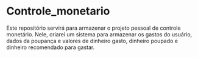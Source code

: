 # Controle_monetario
Este repositório servirá para armazenar o projeto pessoal de controle monetário. Nele, criarei um sistema para armazenar os gastos do usuário, dados da poupança e valores de dinheiro gasto, dinheiro poupado e dinheiro recomendado para gastar. 
